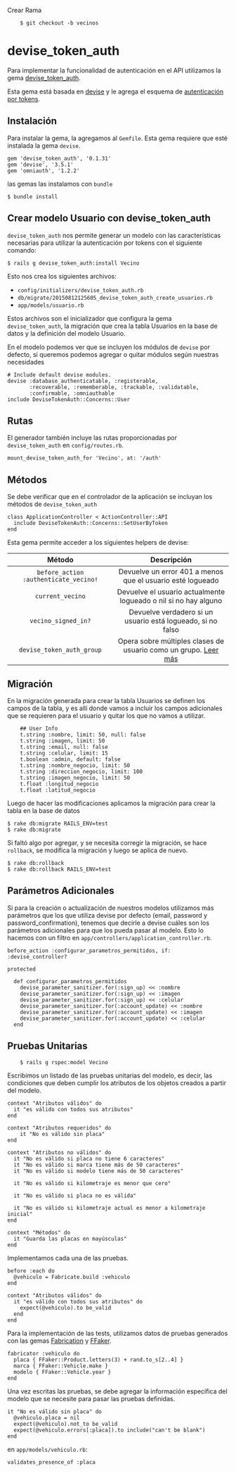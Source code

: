 Crear Rama

		$ git checkout -b vecinos

# devise_token_auth

Para implementar la funcionalidad de autenticación en el API utilizamos la gema [devise_token_auth](https://github.com/lynndylanhurley/devise_token_auth).  

Esta gema está basada en [devise](https://github.com/plataformatec/devise) y le agrega el esquema de [autenticación por tokens](https://carlosazaustre.es/blog/que-es-la-autenticacion-con-token/).  

## Instalación

Para instalar la gema, la agregamos al `Gemfile`. Esta gema requiere que
esté instalada la gema `devise`.

    gem 'devise_token_auth', '0.1.31'
    gem 'devise', '3.5.1'
    gem 'omniauth', '1.2.2'

las gemas las instalamos con `bundle`

    $ bundle install

## Crear modelo Usuario con devise_token_auth

`devise_token_auth` nos permite generar un modelo con las características necesarias para utilizar la autenticación por tokens con el siguiente comando:  

    $ rails g devise_token_auth:install Vecino

Esto nos crea los siguientes archivos:  

  * `config/initializers/devise_token_auth.rb`
  * `db/migrate/20150812125605_devise_token_auth_create_usuarios.rb`
  * `app/models/usuario.rb`

Estos archivos son el inicializador que configura la gema `devise_token_auth`, la migración que crea la tabla Usuarios en la base de datos y la definición del modelo Usuario.  

En el modelo podemos ver que se incluyen los módulos de `devise` por
defecto, si queremos podemos agregar o quitar módulos según nuestras
necesidades  

    # Include default devise modules.
    devise :database_authenticatable, :registerable,
           :recoverable, :rememberable, :trackable, :validatable,
           :confirmable, :omniauthable
    include DeviseTokenAuth::Concerns::User

## Rutas

El generador también incluye las rutas proporcionadas por `devise_token_auth` en `config/routes.rb`.  

    mount_devise_token_auth_for 'Vecino', at: '/auth'

## Métodos

Se debe verificar que en el controlador de la aplicación se incluyan los
métodos de `devise_token_auth`  

    class ApplicationController < ActionController::API
      include DeviseTokenAuth::Concerns::SetUserByToken
    end

Esta gema permite acceder a los siguientes helpers de devise:  

|Método|Descripción|
|:----:|:----:|
|`before_action :authenticate_vecino!`|Devuelve un error 401 a menos que el usuario esté logueado|
|`current_vecino`|Devuelve el usuario actualmente logueado o nil si no hay alguno|
|`vecino_signed_in?`|Devuelve verdadero si un usuario está logueado, si no falso|
|`devise_token_auth_group`|Opera sobre múltiples clases de usuario como un grupo. [Leer más](https://github.com/lynndylanhurley/devise_token_auth#group-access)|

## Migración

En la migración generada para crear la tabla Usuarios se definen los campos de la tabla, y es allí donde vamos a incluir los campos adicionales que se requieren para el usuario y quitar los que no vamos a utilizar.  

		## User Info
		t.string :nombre, limit: 50, null: false
		t.string :imagen, limit: 50
		t.string :email, null: false
		t.string :celular, limit: 15
		t.boolean :admin, default: false
		t.string :nombre_negocio, limit: 50
		t.string :direccion_negocio, limit: 100
		t.string :imagen_negocio, limit: 50
		t.float :longitud_negocio
		t.float :latitud_negocio

Luego de hacer las modificaciones aplicamos la migración para crear la tabla en la base de datos  

    $ rake db:migrate RAILS_ENV=test
    $ rake db:migrate

Si faltó algo por agregar, y se necesita corregir la migración, se hace `rollback`, se modifica la migración y luego se aplica de nuevo.

    $ rake db:rollback
    $ rake db:rollback RAILS_ENV=test

## Parámetros Adicionales

Si para la creación o actualización de nuestros modelos utilizamos más parámetros que
los que utiliza devise por defecto (email, password y
password_confirmation), tenemos que decirle a devise cuáles son los
parámetros adicionales para que los pueda pasar al modelo. Esto lo
hacemos con un filtro en `app/controllers/application_controller.rb`.  

    before_action :configurar_parametros_permitidos, if: :devise_controller?

    protected

      def configurar_parametros_permitidos
        devise_parameter_sanitizer.for(:sign_up) << :nombre
        devise_parameter_sanitizer.for(:sign_up) << :imagen
        devise_parameter_sanitizer.for(:sign_up) << :celular
        devise_parameter_sanitizer.for(:account_update) << :nombre
        devise_parameter_sanitizer.for(:account_update) << :imagen
        devise_parameter_sanitizer.for(:account_update) << :celular
      end

## Pruebas Unitarias

		$ rails g rspec:model Vecino

Escribimos un listado de las pruebas unitarias del modelo, es decir, las
condiciones que deben cumplir los atributos de los objetos creados a
partir del modelo.

    context "Atributos válidos" do
      it "es válido con todos sus atributos"
    end

    context "Atributos requeridos" do
  		it "No es válido sin placa"
    end

    context "Atributos no válidos" do
      it "No es válido si placa no tiene 6 caracteres"
      it "No es válido si marca tiene más de 50 caracteres"
      it "No es válido si modelo tiene más de 50 caracteres"

      it "No es válido si kilometraje es menor que cero"

      it "No es válido si placa no es válida"

      it "No es válido si kilometraje actual es menor a kilometraje inicial"
    end

    context "Métodos" do
      it "Guarda las placas en mayúsculas"
    end

Implementamos cada una de las pruebas.

    before :each do
      @vehiculo = Fabricate.build :vehiculo
    end

    context "Atributos válidos" do
      it "es válido con todos sus atributos" do
        expect(@vehiculo).to be_valid
      end
    end

Para la implementación de las tests, utilizamos datos de pruebas generados con las gemas [Fabrication](http://www.fabricationgem.org/) y [FFaker](https://github.com/ffaker/ffaker).

    fabricator :vehiculo do
      placa { FFaker::Product.letters(3) + rand.to_s[2..4] }
      marca { FFaker::Vehicle.make }
      modelo { FFaker::Vehicle.year }
    end

Una vez escritas las pruebas, se debe agregar la información específica del
modelo que se necesite para pasar las pruebas definidas.

    it "No es válido sin placa" do
      @vehiculo.placa = nil
      expect(@vehiculo).not_to be_valid
      expect(@vehiculo.errors[:placa]).to include("can't be blank")
    end

en `app/models/vehiculo.rb`:

    validates_presence_of :placa